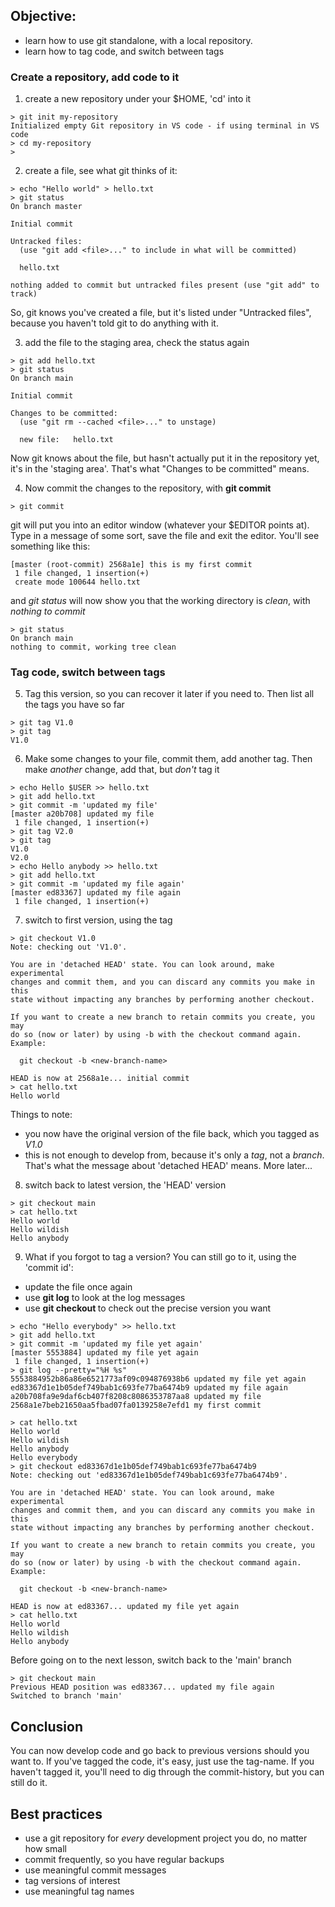 ## Objective: ##

- learn how to use git standalone, with a local repository.
- learn how to tag code, and switch between tags

### Create a repository, add code to it ###
1) create a new repository under your $HOME, 'cd' into it

```
> git init my-repository
Initialized empty Git repository in VS code - if using terminal in VS code
> cd my-repository
> 
```

2) create a file, see what git thinks of it:

```
> echo "Hello world" > hello.txt
> git status
On branch master

Initial commit

Untracked files:
  (use "git add <file>..." to include in what will be committed)

  hello.txt

nothing added to commit but untracked files present (use "git add" to track)
```

So, git knows you've created a file, but it's listed under "Untracked files", because you haven't told git to do anything with it.

3) add the file to the staging area, check the status again
  
```
> git add hello.txt
> git status
On branch main

Initial commit

Changes to be committed:
  (use "git rm --cached <file>..." to unstage)

  new file:   hello.txt

```

Now git knows about the file, but hasn't actually put it in the repository yet, it's in the 'staging area'. That's what "Changes to be committed" means.

4) Now commit the changes to the repository, with **git commit**

```
> git commit
```

git will put you into an editor window (whatever your $EDITOR points at). Type in a message of some sort, save the file and exit the editor. You'll see something like this:


```
[master (root-commit) 2568a1e] this is my first commit
 1 file changed, 1 insertion(+)
 create mode 100644 hello.txt
```

and *git status* will now show you that the working directory is _clean_, with _nothing to commit_

```
> git status
On branch main
nothing to commit, working tree clean
```

### Tag code, switch between tags ###
5) Tag this version, so you can recover it later if you need to. Then list all the tags you have so far

```
> git tag V1.0
> git tag
V1.0
```

6) Make some changes to your file, commit them, add another tag. Then make _another_ change, add that, but _don't_ tag it
```
> echo Hello $USER >> hello.txt 
> git add hello.txt 
> git commit -m 'updated my file'
[master a20b708] updated my file
 1 file changed, 1 insertion(+)
> git tag V2.0
> git tag
V1.0
V2.0
> echo Hello anybody >> hello.txt
> git add hello.txt 
> git commit -m 'updated my file again'
[master ed83367] updated my file again
 1 file changed, 1 insertion(+)
```

7) switch to first version, using the tag

```
> git checkout V1.0
Note: checking out 'V1.0'.

You are in 'detached HEAD' state. You can look around, make experimental
changes and commit them, and you can discard any commits you make in this
state without impacting any branches by performing another checkout.

If you want to create a new branch to retain commits you create, you may
do so (now or later) by using -b with the checkout command again. Example:

  git checkout -b <new-branch-name>

HEAD is now at 2568a1e... initial commit
> cat hello.txt 
Hello world
```

Things to note:

 - you now have the original version of the file back, which you tagged as *V1.0*
 - this is not enough to develop from, because it's only a *tag*, not a *branch*. That's what the message about 'detached HEAD' means. More later...

8) switch back to latest version, the 'HEAD' version
```
> git checkout main
> cat hello.txt
Hello world
Hello wildish
Hello anybody
```

9) What if you forgot to tag a version? You can still go to it, using the 'commit id':

- update the file once again
- use **git log** to look at the log messages
- use **git checkout <commit-id>** to check out the precise version you want

```
> echo "Hello everybody" >> hello.txt 
> git add hello.txt 
> git commit -m 'updated my file yet again'
[master 5553884] updated my file yet again
 1 file changed, 1 insertion(+)
> git log --pretty="%H %s"
5553884952b86a86e6521773af09c094876938b6 updated my file yet again
ed83367d1e1b05def749bab1c693fe77ba6474b9 updated my file again
a20b708fa9e9daf6cb407f8208c8086353787aa8 updated my file
2568a1e7beb21650aa5fbad07fa0139258e7efd1 my first commit

> cat hello.txt 
Hello world
Hello wildish
Hello anybody
Hello everybody
> git checkout ed83367d1e1b05def749bab1c693fe77ba6474b9
Note: checking out 'ed83367d1e1b05def749bab1c693fe77ba6474b9'.

You are in 'detached HEAD' state. You can look around, make experimental
changes and commit them, and you can discard any commits you make in this
state without impacting any branches by performing another checkout.

If you want to create a new branch to retain commits you create, you may
do so (now or later) by using -b with the checkout command again. Example:

  git checkout -b <new-branch-name>

HEAD is now at ed83367... updated my file yet again
> cat hello.txt 
Hello world
Hello wildish
Hello anybody
```

Before going on to the next lesson, switch back to the 'main' branch

```
> git checkout main
Previous HEAD position was ed83367... updated my file again
Switched to branch 'main'
```

## Conclusion ##
You can now develop code and go back to previous versions should you want to. If you've tagged the code, it's easy, just use the tag-name. If you haven't tagged it, you'll need to dig through the commit-history, but you can still do it.

## Best practices ##
- use a git repository for _every_ development project you do, no matter how small
- commit frequently, so you have regular backups
- use meaningful commit messages
- tag versions of interest
- use meaningful tag names
